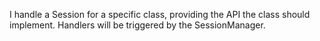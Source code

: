 I handle a Session for a specific class, providing the API the class should implement.
Handlers will be triggered by the SessionManager.